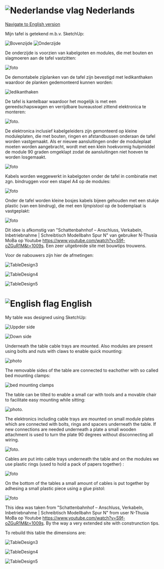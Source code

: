 # ![Nederlandse vlag](../images/nl.gif) Nederlands

[Navigate to English version](#English)

Mijn tafel is getekend m.b.v. SketchUp:

![Bovenzijde](./images/TableDesign1.png)
![Onderzijde](./images/TableDesign2.png)

De onderzijde is voorzien van kabelgoten en modules, die met bouten en slagmoeren aan de tafel vastzitten:

![foto](./images/TablePhotoUnderneath.jpg)

De demontabele zijplanken van de tafel zijn bevestigd met ledikanthaken waardoor de planken gedemonteerd kunnen worden:

![ledikanthaken](./images/BedMountingClamps.png)  

De tafel is kantelbaar waardoor het mogelijk is met een gereedschapswagen en verrijdbare bureaustoel zittend elektronica te monteren:

![foto](./images/TiltedTableToolcar.png).

De elektronica inclusief kabelgeleiders zijn gemonteerd op kleine moduleplaten, die met bouten, ringen en afstandbussen onderaan de tafel worden vastgemaakt. Als er nieuwe aansluitingen onder de moduleplaat moeten worden aangebracht, wordt met een klein hoekvormig hulpmiddel de module 90 graden omgeklapt zodat de aansluitingen niet hoeven te worden losgemaakt.

![foto](./images/WorkingOnModule.png)

Kabels worden weggewerkt in kabelgoten onder de tafel in combinatie met zgn. bindruggen voor een stapel A4 op de modules:

![foto](./images/CableTray.JPG)

Onder de tafel worden kleine bosjes kabels bijeen gehouden met een stukje plastic (van een bindrug), die met een lijmpistool op de bodemplaat is vastgeplakt:

![foto](./images/CableFixer.JPG)

Dit idee is afkomstig van "Schattenbahnhof – Anschluss, Verkabeln, Inbetriebnahme | Schreibtisch Modellbahn Spur N" van gebruiker N-Thusia MoBa op Youtube <https://www.youtube.com/watch?v=S9f-oZGuR1M&t=1009s>. Een zeer uitgebreide site met bouwtips trouwens.

Voor de nabouwers zijn hier de afmetingen:

![TableDesign3](./images/TableDesign3.png)

![TableDesign4](./images/TableDesign4.png)

![TableDesign5](./images/TableDesign5.png)


# ![English flag](../images/gb.gif) English

My table was designed using SketchUp:

![Uppder side](./images/TableDesign1.png)

![Down side](./images/TableDesign2.png)

Underneath the table cable trays are mounted.  Also modules are present using bolts and nuts with claws to enable quick mounting:

![photo](./images/TablePhotoUnderneath.jpg)

The removable sides of the table are connected to eachother with so called bed mounting clamps:

![bed mounting clamps](./images/BedMountingClamps.png)

The table can be tilted to enable a small car with tools and a movable chair to facilitate easy mounting while sitting:

![photo](./images/TiltedTableToolcar.png).

The elektronics including cable trays are mounted on small module plates which are connected with bolts, rings and spacers underneath the table. If new connections are needed underneath a plate a small wooden attachment is used to turn the plate 90 degrees without disconnecting all wiring.

![foto](./images/WorkingOnModule.png).

Cables are put into cable trays underneath the table and on the modules we use plastic rings (used to hold a pack of papers together) :

![foto](./images/CableTray.JPG)

On the bottom of the tables a small amount of cables is put together by adhesing a small plastic piece using a glue pistol:

![foto](./images/CableFixer.JPG)

This idea was taken from "Schattenbahnhof – Anschluss, Verkabeln, Inbetriebnahme | Schreibtisch Modellbahn Spur N" from user N-Thusia MoBa op Youtube <https://www.youtube.com/watch?v=S9f-oZGuR1M&t=1009s>. By the way a very extended site with construnction tips.

To rebuild this table the dimensions are:

![TableDesign3](./images/TableDesign3.png)

![TableDesign4](./images/TableDesign4.png)

![TableDesign5](./images/TableDesign5.png)
